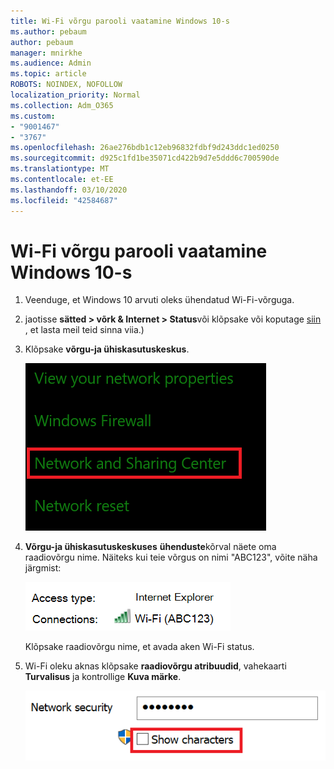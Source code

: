 ```yaml
---
title: Wi-Fi võrgu parooli vaatamine Windows 10-s
ms.author: pebaum
author: pebaum
manager: mnirkhe
ms.audience: Admin
ms.topic: article
ROBOTS: NOINDEX, NOFOLLOW
localization_priority: Normal
ms.collection: Adm_O365
ms.custom:
- "9001467"
- "3767"
ms.openlocfilehash: 26ae276bdb1c12eb96832fdbf9d243ddc1ed0250
ms.sourcegitcommit: d925c1fd1be35071cd422b9d7e5ddd6c700590de
ms.translationtype: MT
ms.contentlocale: et-EE
ms.lasthandoff: 03/10/2020
ms.locfileid: "42584687"
---
```

# <a name="view-wi-fi-network-password-in-windows-10"></a>Wi-Fi võrgu parooli vaatamine Windows 10-s

1. Veenduge, et Windows 10 arvuti oleks ühendatud Wi-Fi-võrguga.

2. jaotisse **sätted > võrk & Internet > Status**või klõpsake või koputage [siin](ms-settings:network?activationSource=GetHelp) , et lasta meil teid sinna viia.)

3. Klõpsake **võrgu-ja ühiskasutuskeskus**.

    ![Võrgu-ja ühiskasutuskeskus.](media/network-sharing-center.png)

4. **Võrgu-ja ühiskasutuskeskuses** **ühenduste**kõrval näete oma raadiovõrgu nime. Näiteks kui teie võrgus on nimi "ABC123", võite näha järgmist:

    ![Võrguühendused.](media/network-connections.png)

    Klõpsake raadiovõrgu nime, et avada aken Wi-Fi status. 

5. Wi-Fi oleku aknas klõpsake **raadiovõrgu atribuudid**, vahekaarti **Turvalisus** ja kontrollige **Kuva märke**.

    ![Saate kuvada Wi-Fi paroolimärgid.](media/show-password-characters.png)

